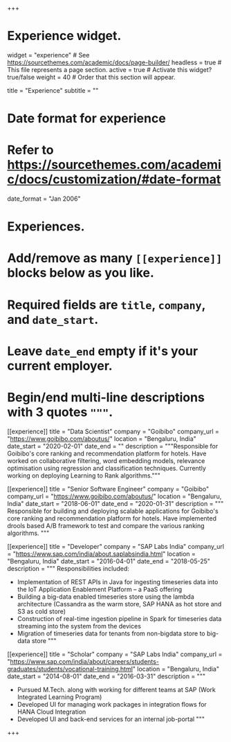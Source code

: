 +++
# Experience widget.
widget = "experience"  # See https://sourcethemes.com/academic/docs/page-builder/
headless = true  # This file represents a page section.
active = true  # Activate this widget? true/false
weight = 40  # Order that this section will appear.

title = "Experience"
subtitle = ""

# Date format for experience
#   Refer to https://sourcethemes.com/academic/docs/customization/#date-format
date_format = "Jan 2006"

# Experiences.
#   Add/remove as many `[[experience]]` blocks below as you like.
#   Required fields are `title`, `company`, and `date_start`.
#   Leave `date_end` empty if it's your current employer.
#   Begin/end multi-line descriptions with 3 quotes `"""`.
[[experience]]
  title = "Data Scientist"
  company = "Goibibo"
  company_url = "https://www.goibibo.com/aboutus/"
  location = "Bengaluru, India"
  date_start = "2020-02-01"
  date_end = ""
  description = """Responsible for Goibibo's core ranking and recommendation platform for hotels. Have worked on collaborative filtering, word embedding models, relevance optimisation using regression and classification techniques. Currently working on deploying Learning to Rank algorithms."""

[[experience]]
  title = "Senior Software Engineer"
  company = "Goibibo"
  company_url = "https://www.goibibo.com/aboutus/"
  location = "Bengaluru, India"
  date_start = "2018-06-01"
  date_end = "2020-01-31"
  description = """
  Responsible for building and deploying scalable applications for Goibibo's core ranking and recommendation platform for hotels. Have implemented drools based A/B framework to test and compare the various ranking algorithms.
  """

[[experience]]
  title = "Developer"
  company = "SAP Labs India"
  company_url = "https://www.sap.com/india/about.saplabsindia.html"
  location = "Bengaluru, India"
  date_start = "2016-04-01"
  date_end = "2018-05-25"
  description = """
  Responsibilities included:
  * Implementation of REST APIs in Java for ingesting timeseries data into the IoT Application Enablement Platform – a PaaS offering
  * Building a big-data enabled timeseries store using the lambda architecture (Cassandra as the warm store, SAP HANA as hot store and S3 as cold store)
  * Construction of real-time ingestion pipeline in Spark for timeseries data streaming into the system from the devices
  * Migration of timeseries data for tenants from non-bigdata store to big-data store
  """

[[experience]]
  title = "Scholar"
  company = "SAP Labs India"
  company_url = "https://www.sap.com/india/about/careers/students-graduates/students/vocational-training.html"
  location = "Bengaluru, India"
  date_start = "2014-08-01"
  date_end = "2016-03-31"
  description = """
  * Pursued M.Tech. along with working for different teams at SAP (Work Integrated Learning Program)
  * Developed UI for managing work packages in integration flows for HANA Cloud Integration
  * Developed UI and back-end services for an internal job-portal
  """

+++
